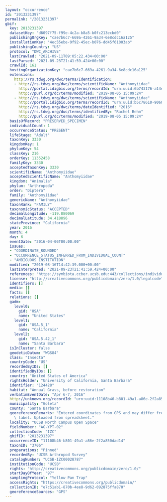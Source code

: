 ```yaml
---
layout: "occurrence"
id: "2013231397"
permalink: "/2013231397"
gbif:
  key: 2013231397
  datasetKey: "d6097f75-f99e-4c2a-b8a5-b0fc213ecbd0"
  publishingOrgKey: "cae7b6c7-669a-4261-9a34-6e8cdc16a125"
  installationKey: "4ec55ebe-9f92-45ec-b076-dd45f61003ab"
  publishingCountry: "US"
  protocol: "DWC_ARCHIVE"
  lastCrawled: "2021-09-11T09:05:22.434+00:00"
  lastParsed: "2021-09-23T21:41:59.424+00:00"
  crawlId: 161
  hostingOrganizationKey: "cae7b6c7-669a-4261-9a34-6e8cdc16a125"
  extensions:
    http://rs.tdwg.org/dwc/terms/Identification:
    - http://rs.tdwg.org/dwc/terms/scientificName: "Anthomyiidae"
      http://portal.idigbio.org/terms/recordId: "urn:uuid:6b743176-a14e-4538-8b87-bb61eb58fae7"
      http://purl.org/dc/terms/modified: "2019-08-05 15:09:24"
    - http://rs.tdwg.org/dwc/terms/scientificName: "Anthomyiidae"
      http://portal.idigbio.org/terms/recordId: "urn:uuid:b5c78610-9068-48a5-8307-b81580dc8f6d"
      http://rs.tdwg.org/dwc/terms/dateIdentified: "2016"
      http://rs.tdwg.org/dwc/terms/identifiedBy: "Rachel Behm"
      http://purl.org/dc/terms/modified: "2019-08-05 15:09:24"
  basisOfRecord: "PRESERVED_SPECIMEN"
  individualCount: 1
  occurrenceStatus: "PRESENT"
  lifeStage: "Adult"
  taxonKey: 3330
  kingdomKey: 1
  phylumKey: 54
  classKey: 216
  orderKey: 11352458
  familyKey: 3330
  acceptedTaxonKey: 3330
  scientificName: "Anthomyiidae"
  acceptedScientificName: "Anthomyiidae"
  kingdom: "Animalia"
  phylum: "Arthropoda"
  order: "Diptera"
  family: "Anthomyiidae"
  genericName: "Anthomyiidae"
  taxonRank: "FAMILY"
  taxonomicStatus: "ACCEPTED"
  decimalLongitude: -119.880069
  decimalLatitude: 34.418896
  stateProvince: "California"
  year: 2016
  month: 4
  day: 6
  eventDate: "2016-04-06T00:00:00"
  issues:
  - "COORDINATE_ROUNDED"
  - "OCCURRENCE_STATUS_INFERRED_FROM_INDIVIDUAL_COUNT"
  - "AMBIGUOUS_INSTITUTION"
  modified: "2019-08-16T14:42:39.000+00:00"
  lastInterpreted: "2021-09-23T21:41:59.424+00:00"
  references: "https://symbiota.ccber.ucsb.edu:443/collections/individual/index.php?occid=124428"
  license: "http://creativecommons.org/publicdomain/zero/1.0/legalcode"
  identifiers: []
  media: []
  facts: []
  relations: []
  gadm:
    level0:
      gid: "USA"
      name: "United States"
    level1:
      gid: "USA.5_1"
      name: "California"
    level2:
      gid: "USA.5.42_1"
      name: "Santa Barbara"
  isInCluster: false
  geodeticDatum: "WGS84"
  class: "Insecta"
  countryCode: "US"
  recordedByIDs: []
  identifiedByIDs: []
  country: "United States of America"
  rightsHolder: "University of California, Santa Barbara"
  identifier: "124428"
  habitat: "Annual Grass, before restoration"
  verbatimEventDate: "Apr 6-7, 2016"
  http://unknown.org/recordId: "urn:uuid:11108b46-b801-49a1-a86e-2f2a850dad14"
  municipality: "Goleta"
  county: "Santa Barbara"
  georeferenceRemarks: "Entered coordinates from GPS and may differ from what is on\
    \ label. Uploaded from spreadsheet."
  locality: "UCSB North Campus Open Space"
  fieldNumber: "AG-YPT-02"
  collectionCode: "IZC"
  gbifID: "2013231397"
  occurrenceID: "11108b46-b801-49a1-a86e-2f2a850dad14"
  taxonID: "3706"
  preparations: "Pinned"
  recordedBy: "UCSB Arthropod Survey"
  catalogNumber: "UCSB-IZC00028787"
  institutionCode: "UCSB"
  rights: "http://creativecommons.org/publicdomain/zero/1.0/"
  startDayOfYear: "97"
  samplingProtocol: "Yellow Pan Trap"
  accessRights: "https://creativecommons.org/publicdomain/"
  collectionID: "e7c51ab1-870b-4ee8-9d62-092875ffa870"
  georeferenceSources: "GPS"
---
```


